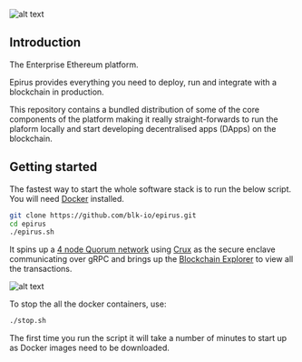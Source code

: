 ![alt text](https://raw.githubusercontent.com/blk-io/epirus/master/img/epirus.png "Epirus")

## Introduction

The Enterprise Ethereum platform.

Epirus provides everything you need to deploy, run and integrate with a blockchain in production.

This repository contains a bundled distribution of some of the core components of the platform 
making it really straight-forwards to run the plaform locally and start developing decentralised 
apps (DApps) on the blockchain.

## Getting started

The fastest way to start the whole software stack is to run the below script. You will need 
[Docker](https://www.docker.com/products/docker-desktop) installed.

```bash
git clone https://github.com/blk-io/epirus.git
cd epirus
./epirus.sh
```

It spins up a [4 node Quorum network](https://github.com/blk-io/crux/tree/master/docker/quorum-crux) using
[Crux](https://github.com/blk-io/crux) as the secure enclave communicating over gRPC and brings up the
[Blockchain Explorer](https://github.com/blk-io/blk-explorer-free) to view all the transactions.

![alt text](https://raw.githubusercontent.com/blk-io/blk-explorer-free/master/docs/source/ExplorerCaption.png "Blk-Explorer-Free")

To stop the all the docker containers, use:

```bash
./stop.sh
```

The first time you run the script it will take a number of minutes to start up as Docker images 
need to be downloaded.

